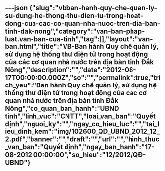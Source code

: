 ---json
{"slug":"vbban-hanh-quy-che-quan-ly-su-dung-he-thong-thu-dien-tu-trong-hoat-dong-cua-cac-co-quan-nha-nuoc-tren-dia-ban-tinh-dak-nong","category":"van-ban-phap-luat.van-ban-cua-tinh","tag":[],"layout":"van-ban.html","title":"VB-Ban hành Quy chế quản lý, sử dụng hệ thống thư điện tử trong hoạt động của các cơ quan nhà nước trên địa bàn tỉnh Đắk Nông","description":"","date":"2012-08-17T00:00:00.000Z","so":"","permalink":true,"trich_yeu":"Ban hành Quy chế quản lý, sử dụng hệ thống thư điện tử trong hoạt động của các cơ quan nhà nước trên địa bàn tỉnh Đắk Nông","co_quan_ban_hanh":"UBND tỉnh","linh_vuc":"CNTT","loai_van_ban":"Quyết định","nguoi_ky":"","ngay_co_hieu_luc":"","tai_lieu_dinh_kem":"img/102600_QD_UBND_2012_12_2.pdf","banner":"","draft":"","url":"","hinh_thuc_van_ban":"Quyết định","ngay_ban_hanh":"17-08-2012 00:00:00","so_hieu":"12/2012/QĐ-UBND"}
---
